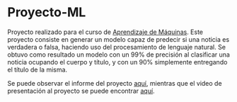 # Proyecto-ML

Proyecto realizado para el curso de [Aprendizaje de Máquinas](https://ucampus.uchile.cl/m/fcfm_catalogo/programa?bajar=1&id=39073). Este proyecto consiste en generar un modelo capaz de predecir si una noticia es verdadera o falsa, haciendo uso del procesamiento de lenguaje natural. Se obtuvo como resultado un modelo con un 99% de precisión al clasificar una noticia ocupando el cuerpo y título, y con un 90% simplemente entregando el título de la misma.

Se puede observar el informe del proyecto [aquí](Proyecto_ML.pdf), mientras que el video de presentación al proyecto se puede encontrar [aquí](https://youtu.be/5OHAfpI1F2I).
